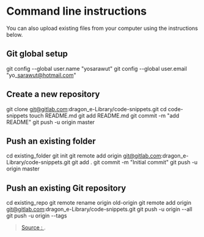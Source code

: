 # Command line instructions

You can also upload existing files from your computer using the instructions below.

## Git global setup

git config --global user.name "yosarawut" git config --global user.email "yo\_sarawut@hotmail.com"

## Create a new repository

git clone git@gitlab.com:dragon\_e-Library/code-snippets.git cd code-snippets touch README.md git add README.md git commit -m "add README" git push -u origin master

## Push an existing folder

cd existing\_folder git init git remote add origin git@gitlab.com:dragon\_e-Library/code-snippets.git git add . git commit -m "Initial commit" git push -u origin master

## Push an existing Git repository

cd existing\_repo git remote rename origin old-origin git remote add origin git@gitlab.com:dragon\_e-Library/code-snippets.git git push -u origin --all git push -u origin --tags

> [Source : ](https://).

